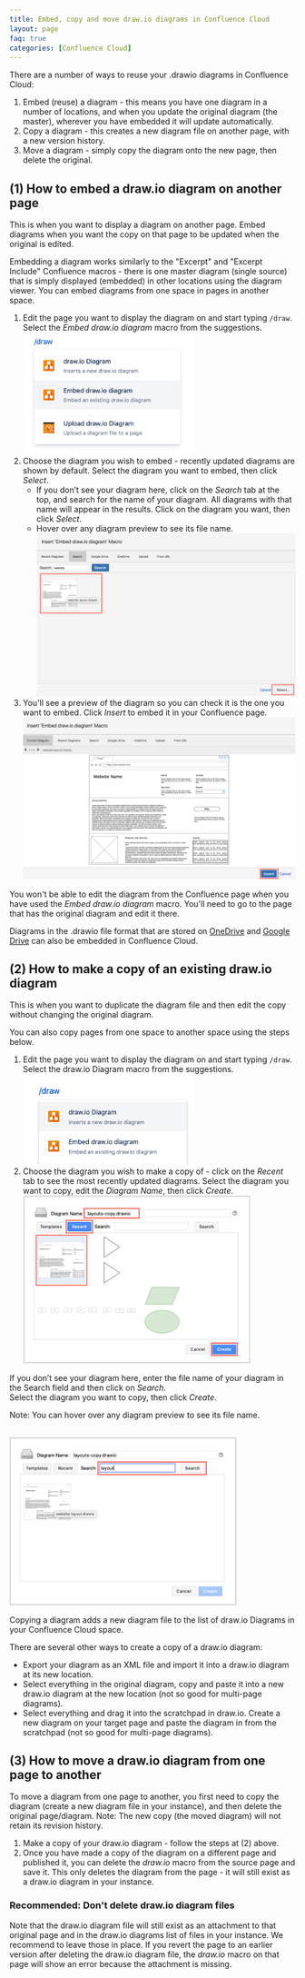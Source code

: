 ```yaml
---
title: Embed, copy and move draw.io diagrams in Confluence Cloud
layout: page
faq: true
categories: [Confluence Cloud]
---
```


There are a number of ways to reuse your .drawio diagrams in Confluence Cloud:
1. Embed (reuse) a diagram - this means you have one diagram in a number of locations, and when you update the original diagram (the master), wherever you have embedded it will update automatically.
2. Copy a diagram - this creates a new diagram file on another page, with a new version history.
3. Move a diagram - simply copy the diagram onto the new page, then delete the original.

## (1) How to embed a draw.io diagram on another page

This is when you want to display a diagram on another page. Embed diagrams when you want the copy on that page to be updated when the original is edited.

Embedding a diagram works similarly to the "Excerpt" and "Excerpt Include" Confluence macros - there is one master diagram (single source) that is simply displayed (embedded) in other locations using the diagram viewer. You can embed diagrams from one space in pages in another space.

1. Edit the page you want to display the diagram on and start typing ``/draw``. Select the _Embed draw.io diagram_ macro from the suggestions.
<br /><img src="/assets/img/blog/embed-diagram-macro-cloud.png" style="width=100%;max-width:300px;height:auto;" alt="Add the _Embed draw.io diagram_ macro to a Confluence Cloud page">
2. Choose the diagram you wish to embed - recently updated diagrams are shown by default.  Select the diagram you want to embed, then click _Select_.
   - If you don’t see your diagram here, click on the _Search_ tab at the top, and search for the name of your diagram. All diagrams with that name will appear in the results. Click on the diagram you want, then click _Select_.
   - Hover over any diagram preview to see its file name.
   <br /><img src="/assets/img/blog/select-diagram-embed-confluence-cloud.png" style="max-width:100%;height:auto;" alt="Search for and select the diagram you want to embed in a Confluence Cloud page">
3. You'll see a preview of the diagram so you can check it is the one you want to embed. Click _Insert_ to embed it in your Confluence page.
<br /><img src="/assets/img/blog/preview-embed-diagram-confluence-cloud.png" style="max-width:100%;height:auto;" alt="Preview the diagram before embedded it in a Confluence Cloud page">

You won't be able to edit the diagram from the Confluence page when you have used the _Embed draw.io diagram_ macro. You'll need to go to the page that has the original diagram and edit it there.

Diagrams in the .drawio file format that are stored on [OneDrive](/doc/faq/embed-diagram-onedrive-confluence-cloud.md) and [Google Drive](/doc/faq/embed-diagram-googledrive-confluence-cloud.md) can also be embedded in Confluence Cloud.


## (2) How to make a copy of an existing draw.io diagram

This is when you want to duplicate the diagram file and then edit the copy without changing the original diagram.

You can also copy pages from one space to another space using the steps below.

1. Edit the page you want to display the diagram on and start typing ``/draw``. Select the draw.io Diagram macro from the suggestions.
<br /><img src="/assets/img/blog/insert-drawio-macro-confluence-cloud.png" style="width=100%;max-width:300px;height:auto;" alt="Add the draw.io Diagram macro to a Confluence Cloud page">
2. Choose the diagram you wish to make a copy of - click on the _Recent_ tab to see the most recently updated diagrams.  Select the diagram you want to copy, edit the _Diagram Name_, then click _Create_.
<br /><img src="/assets/img/blog/copy-diagram-example.png" style="width=100%;max-width:400px;height:auto;" alt="Select a diagram from the Recent tab, add a new diagram name and click Create to copy a draw.io diagram in Confluence Cloud">

If you don’t see your diagram here, enter the file name of your diagram in the Search field and then click on _Search_.  
Select the diagram you want to copy, then click _Create_.

Note: You can hover over any diagram preview to see its file name.

<br /><img src="/assets/img/blog/copy-diagram-example-search.png" style="width=100%;max-width:400px;height:auto;" alt="Search for a draw.io diagram file that you want copy in Confluence Cloud">

Copying a diagram adds a new diagram file to the list of draw.io Diagrams in your Confluence Cloud space.

There are several other ways to create a copy of a draw.io diagram:
- Export your diagram as an XML file and import it into a draw.io diagram at its new location.
- Select everything in the original diagram, copy and paste it into a new draw.io diagram at the new location (not so good for multi-page diagrams).
- Select everything and drag it into the scratchpad in draw.io. Create a new diagram on your target page and paste the diagram in from the scratchpad (not so good for multi-page diagrams).

## (3) How to move a draw.io diagram from one page to another

To move a diagram from one page to another, you first need to copy the diagram (create a new diagram file in your instance), and then delete the original page/diagram.
Note: The new copy (the moved diagram) will not retain its revision history.

1. Make a copy of your draw.io diagram - follow the steps at (2) above.
2. Once you have made a copy of the diagram on a different page and published it, you can delete the _draw.io_ macro from the source page and save it. This only deletes the diagram from the page - it will still exist as a draw.io diagram in your instance.

### Recommended: Don't delete draw.io diagram files

Note that the draw.io diagram file will still exist as an attachment to that original page and in the draw.io diagrams list of files in your instance. We recommend to leave those in place. If you revert the page to an earlier version after deleting the draw.io diagram file, the _draw.io_ macro on that page will show an error because the attachment is missing.
